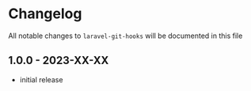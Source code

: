 # Changelog

All notable changes to `laravel-git-hooks` will be documented in this file

## 1.0.0 - 2023-XX-XX

- initial release
